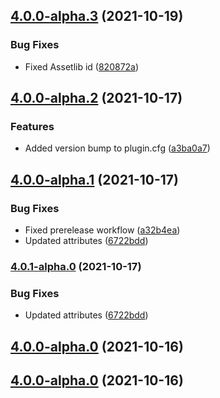 ## [4.0.0-alpha.3](https://github.com/godot-escoria/escoria-ui-9verbs/compare/v0.0.0...v4.0.0-alpha.3) (2021-10-19)


### Bug Fixes

* Fixed Assetlib id ([820872a](https://github.com/godot-escoria/escoria-ui-9verbs/commit/820872a439f97a8974ceef4db9a29e20994fe56f))



## [4.0.0-alpha.2](https://github.com/godot-escoria/escoria-ui-9verbs/compare/v0.0.0...v4.0.0-alpha.2) (2021-10-17)


### Features

* Added version bump to plugin.cfg ([a3ba0a7](https://github.com/godot-escoria/escoria-ui-9verbs/commit/a3ba0a72a7626ac2c9bdc5e3475cf003ce0b4472))



## [4.0.0-alpha.1](https://github.com/godot-escoria/escoria-ui-9verbs/compare/v0.0.0...v4.0.0-alpha.1) (2021-10-17)


### Bug Fixes

* Fixed prerelease workflow ([a32b4ea](https://github.com/godot-escoria/escoria-ui-9verbs/commit/a32b4ea898863647bf16bda350e690a725f86ba3))
* Updated attributes ([6722bdd](https://github.com/godot-escoria/escoria-ui-9verbs/commit/6722bdd8c1d1eb86d175a374140240cf107d0ee7))



### [4.0.1-alpha.0](https://github.com/godot-escoria/escoria-ui-9verbs/compare/v0.0.0...v4.0.1-alpha.0) (2021-10-17)


### Bug Fixes

* Updated attributes ([6722bdd](https://github.com/godot-escoria/escoria-ui-9verbs/commit/6722bdd8c1d1eb86d175a374140240cf107d0ee7))



## [4.0.0-alpha.0](https://github.com/godot-escoria/escoria-ui-9verbs/compare/v0.0.0...v4.0.0-alpha.0) (2021-10-16)



## [4.0.0-alpha.0](https://github.com/godot-escoria/escoria-ui-9verbs/compare/v0.0.0...v4.0.0-alpha.0) (2021-10-16)
